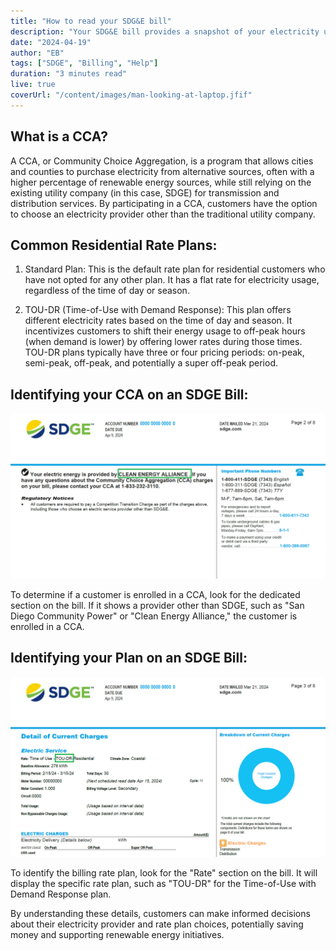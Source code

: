 ```yaml
---
title: "How to read your SDG&E bill"
description: "Your SDG&E bill provides a snapshot of your electricity use and costs every month. It's easier to track and control your energy costs once you know where to look. Here is a sample bill to point you in the right direction."
date: "2024-04-19"
author: "EB"
tags: ["SDGE", "Billing", "Help"]
duration: "3 minutes read"
live: true
coverUrl: "/content/images/man-looking-at-laptop.jfif"
---
```


## What is a CCA?

A CCA, or Community Choice Aggregation, is a program that allows cities and counties to purchase electricity from alternative sources, often with a higher percentage of renewable energy sources, while still relying on the existing utility company (in this case, SDGE) for transmission and distribution services. By participating in a CCA, customers have the option to choose an electricity provider other than the traditional utility company.

## Common Residential Rate Plans:

1. Standard Plan: This is the default rate plan for residential customers who have not opted for any other plan. It has a flat rate for electricity usage, regardless of the time of day or season.

2. TOU-DR (Time-of-Use with Demand Response): This plan offers different electricity rates based on the time of day and season. It incentivizes customers to shift their energy usage to off-peak hours (when demand is lower) by offering lower rates during those times. TOU-DR plans typically have three or four pricing periods: on-peak, semi-peak, off-peak, and potentially a super off-peak period.

## Identifying your CCA on an SDGE Bill:

![SDGE Bill CCA](/content/images/sdge-bill-cca.png)

To determine if a customer is enrolled in a CCA, look for the dedicated section on the bill. If it shows a provider other than SDGE, such as "San Diego Community Power" or "Clean Energy Alliance," the customer is enrolled in a CCA.

## Identifying your Plan on an SDGE Bill:

![SDGE Bill TOU-DR](/content/images/sdge-bill-tou.png)

To identify the billing rate plan, look for the "Rate" section on the bill. It will display the specific rate plan, such as "TOU-DR" for the Time-of-Use with Demand Response plan.

By understanding these details, customers can make informed decisions about their electricity provider and rate plan choices, potentially saving money and supporting renewable energy initiatives. 